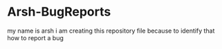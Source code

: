 # Arsh-BugReports

my name is arsh i am creating this repository file because to identify that how to report a bug 
